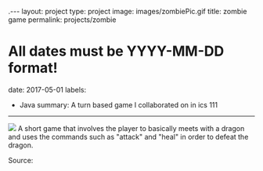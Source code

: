 .---
layout: project
type: project
image: images/zombiePic.gif
title: zombie game
permalink: projects/zombie
# All dates must be YYYY-MM-DD format!
date: 2017-05-01
labels:
  - Java
summary: A turn based game I collaborated on in ics 111
---

<img class="ui image" src="{{ site.baseurl }}/images/zombiePic.gif">
A short game that involves the player to basically meets with a dragon and uses the commands such as "attack" and "heal" in order to defeat the dragon.

Source: <a href="https://github.com/htobin/ManiniProjects2"></a>


